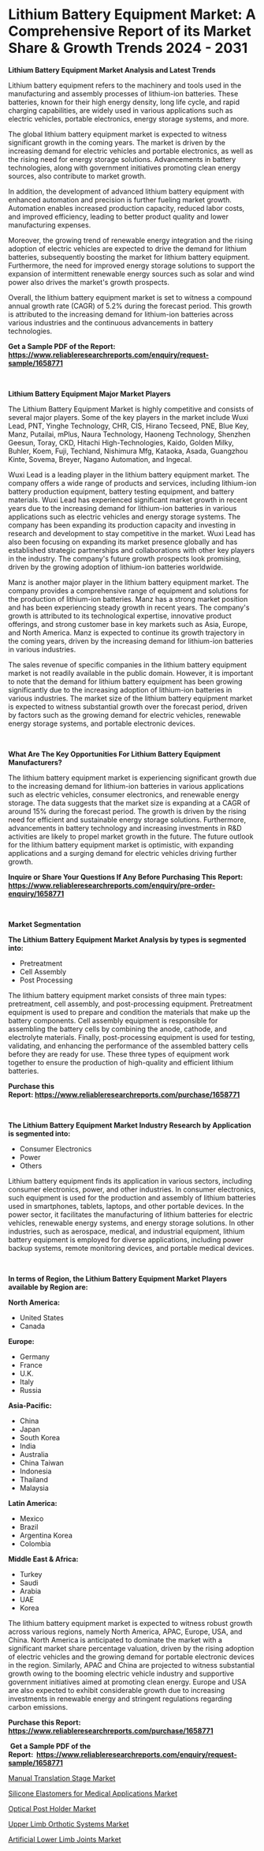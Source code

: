 <p><h1>Lithium Battery Equipment Market: A Comprehensive Report of its Market Share & Growth Trends 2024 - 2031</h1></p><p><strong>Lithium Battery Equipment Market Analysis and Latest Trends</strong></p>
<p><p>Lithium battery equipment refers to the machinery and tools used in the manufacturing and assembly processes of lithium-ion batteries. These batteries, known for their high energy density, long life cycle, and rapid charging capabilities, are widely used in various applications such as electric vehicles, portable electronics, energy storage systems, and more.</p><p>The global lithium battery equipment market is expected to witness significant growth in the coming years. The market is driven by the increasing demand for electric vehicles and portable electronics, as well as the rising need for energy storage solutions. Advancements in battery technologies, along with government initiatives promoting clean energy sources, also contribute to market growth.</p><p>In addition, the development of advanced lithium battery equipment with enhanced automation and precision is further fueling market growth. Automation enables increased production capacity, reduced labor costs, and improved efficiency, leading to better product quality and lower manufacturing expenses.</p><p>Moreover, the growing trend of renewable energy integration and the rising adoption of electric vehicles are expected to drive the demand for lithium batteries, subsequently boosting the market for lithium battery equipment. Furthermore, the need for improved energy storage solutions to support the expansion of intermittent renewable energy sources such as solar and wind power also drives the market's growth prospects.</p><p>Overall, the lithium battery equipment market is set to witness a compound annual growth rate (CAGR) of 5.2% during the forecast period. This growth is attributed to the increasing demand for lithium-ion batteries across various industries and the continuous advancements in battery technologies.</p></p>
<p><strong>Get a Sample PDF of the Report:&nbsp; <a href="https://www.reliableresearchreports.com/enquiry/request-sample/1658771">https://www.reliableresearchreports.com/enquiry/request-sample/1658771</a></strong></p>
<p>&nbsp;</p>
<p><strong>Lithium Battery Equipment Major Market Players</strong></p>
<p><p>The Lithium Battery Equipment Market is highly competitive and consists of several major players. Some of the key players in the market include Wuxi Lead, PNT, Yinghe Technology, CHR, CIS, Hirano Tecseed, PNE, Blue Key, Manz, Putailai, mPlus, Naura Technology, Haoneng Technology, Shenzhen Geesun, Toray, CKD, Hitachi High-Technologies, Kaido, Golden Milky, Buhler, Koem, Fuji, Techland, Nishimura Mfg, Kataoka, Asada, Guangzhou Kinte, Sovema, Breyer, Nagano Automation, and Ingecal. </p><p>Wuxi Lead is a leading player in the lithium battery equipment market. The company offers a wide range of products and services, including lithium-ion battery production equipment, battery testing equipment, and battery materials. Wuxi Lead has experienced significant market growth in recent years due to the increasing demand for lithium-ion batteries in various applications such as electric vehicles and energy storage systems. The company has been expanding its production capacity and investing in research and development to stay competitive in the market. Wuxi Lead has also been focusing on expanding its market presence globally and has established strategic partnerships and collaborations with other key players in the industry. The company's future growth prospects look promising, driven by the growing adoption of lithium-ion batteries worldwide.</p><p>Manz is another major player in the lithium battery equipment market. The company provides a comprehensive range of equipment and solutions for the production of lithium-ion batteries. Manz has a strong market position and has been experiencing steady growth in recent years. The company's growth is attributed to its technological expertise, innovative product offerings, and strong customer base in key markets such as Asia, Europe, and North America. Manz is expected to continue its growth trajectory in the coming years, driven by the increasing demand for lithium-ion batteries in various industries.</p><p>The sales revenue of specific companies in the lithium battery equipment market is not readily available in the public domain. However, it is important to note that the demand for lithium battery equipment has been growing significantly due to the increasing adoption of lithium-ion batteries in various industries. The market size of the lithium battery equipment market is expected to witness substantial growth over the forecast period, driven by factors such as the growing demand for electric vehicles, renewable energy storage systems, and portable electronic devices.</p></p>
<p>&nbsp;</p>
<p><strong>What Are The Key Opportunities For Lithium Battery Equipment Manufacturers?</strong></p>
<p><p>The lithium battery equipment market is experiencing significant growth due to the increasing demand for lithium-ion batteries in various applications such as electric vehicles, consumer electronics, and renewable energy storage. The data suggests that the market size is expanding at a CAGR of around 15% during the forecast period. The growth is driven by the rising need for efficient and sustainable energy storage solutions. Furthermore, advancements in battery technology and increasing investments in R&D activities are likely to propel market growth in the future. The future outlook for the lithium battery equipment market is optimistic, with expanding applications and a surging demand for electric vehicles driving further growth.</p></p>
<p><strong>Inquire or Share Your Questions If Any Before Purchasing This Report: <a href="https://www.reliableresearchreports.com/enquiry/pre-order-enquiry/1658771">https://www.reliableresearchreports.com/enquiry/pre-order-enquiry/1658771</a></strong></p>
<p>&nbsp;</p>
<p><strong>Market Segmentation</strong></p>
<p><strong>The Lithium Battery Equipment Market Analysis by types is segmented into:</strong></p>
<p><ul><li>Pretreatment</li><li>Cell Assembly</li><li>Post Processing</li></ul></p>
<p><p>The lithium battery equipment market consists of three main types: pretreatment, cell assembly, and post-processing equipment. Pretreatment equipment is used to prepare and condition the materials that make up the battery components. Cell assembly equipment is responsible for assembling the battery cells by combining the anode, cathode, and electrolyte materials. Finally, post-processing equipment is used for testing, validating, and enhancing the performance of the assembled battery cells before they are ready for use. These three types of equipment work together to ensure the production of high-quality and efficient lithium batteries.</p></p>
<p><strong>Purchase this Report:&nbsp;<a href="https://www.reliableresearchreports.com/purchase/1658771">https://www.reliableresearchreports.com/purchase/1658771</a></strong></p>
<p>&nbsp;</p>
<p><strong>The Lithium Battery Equipment Market Industry Research by Application is segmented into:</strong></p>
<p><ul><li>Consumer Electronics</li><li>Power</li><li>Others</li></ul></p>
<p><p>Lithium battery equipment finds its application in various sectors, including consumer electronics, power, and other industries. In consumer electronics, such equipment is used for the production and assembly of lithium batteries used in smartphones, tablets, laptops, and other portable devices. In the power sector, it facilitates the manufacturing of lithium batteries for electric vehicles, renewable energy systems, and energy storage solutions. In other industries, such as aerospace, medical, and industrial equipment, lithium battery equipment is employed for diverse applications, including power backup systems, remote monitoring devices, and portable medical devices.</p></p>
<p>&nbsp;</p>
<p><strong>In terms of Region, the Lithium Battery Equipment Market Players available by Region are:</strong></p>
<p>
    <p> <strong> North America: </strong>
        <ul>
            <li>United States</li>
            <li>Canada</li>
        </ul>
        </p> 
    <p> <strong> Europe: </strong>
        <ul>
            <li>Germany</li>
            <li>France</li>
            <li>U.K.</li>
            <li>Italy</li>
            <li>Russia</li>
        </ul>
        </p> 
    <p> <strong> Asia-Pacific: </strong>
        <ul>
            <li>China</li>
            <li>Japan</li>
            <li>South Korea</li>
            <li>India</li>
            <li>Australia</li>
            <li>China Taiwan</li>
            <li>Indonesia</li>
            <li>Thailand</li>
            <li>Malaysia</li>
        </ul>
        </p> 
    <p> <strong> Latin America: </strong>
        <ul>
            <li>Mexico</li>
            <li>Brazil</li>
            <li>Argentina Korea</li>
            <li>Colombia</li>
        </ul>
        </p> 
    <p> <strong> Middle East & Africa: </strong>
        <ul>
            <li>Turkey</li>
            <li>Saudi</li>
            <li>Arabia</li>
            <li>UAE</li>
            <li>Korea</li>
        </ul>
    </p>
    </p>
<p><p>The lithium battery equipment market is expected to witness robust growth across various regions, namely North America, APAC, Europe, USA, and China. North America is anticipated to dominate the market with a significant market share percentage valuation, driven by the rising adoption of electric vehicles and the growing demand for portable electronic devices in the region. Similarly, APAC and China are projected to witness substantial growth owing to the booming electric vehicle industry and supportive government initiatives aimed at promoting clean energy. Europe and USA are also expected to exhibit considerable growth due to increasing investments in renewable energy and stringent regulations regarding carbon emissions.</p></p>
<p><strong>Purchase this Report: <a href="https://www.reliableresearchreports.com/purchase/1658771">https://www.reliableresearchreports.com/purchase/1658771</a></strong></p>
<p>&nbsp;<strong>Get a Sample PDF of the Report:&nbsp;&nbsp;<a href="https://www.reliableresearchreports.com/enquiry/request-sample/1658771">https://www.reliableresearchreports.com/enquiry/request-sample/1658771</a></strong></p>
<p><strong></strong></p>
<p><p><a href="https://github.com/prosalinda88/Market-Research-Report-List-2/blob/main/manual-translation-stage-market.md">Manual Translation Stage Market</a></p><p><a href="https://medium.com/@besaosmani1903/silicone-elastomers-for-medical-applications-market-size-cagr-trends-2024-2030-4f0eedd5abf3">Silicone Elastomers for Medical Applications Market</a></p><p><a href="https://github.com/amae102299/Market-Research-Report-List-2/blob/main/optical-post-holder-market.md">Optical Post Holder Market</a></p><p><a href="https://medium.com/@besaosmani1903/upper-limb-orthotic-systems-nbsp-market-focuses-on-market-share-size-and-projected-forecast-till-23a11575b4ea">Upper Limb Orthotic Systems Market</a></p><p><a href="https://medium.com/@besaosmani1903/artificial-lower-limb-joints-nbsp-market-focuses-on-market-share-size-and-projected-forecast-till-66c4b692debd">Artificial Lower Limb Joints Market</a></p></p>